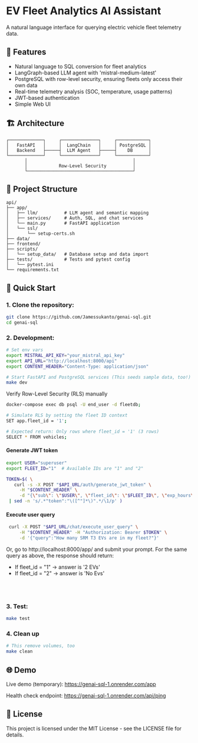 # EV Fleet Analytics AI Assistant

A natural language interface for querying electric vehicle fleet telemetry data. 

## 🌟 Features

- Natural language to SQL conversion for fleet analytics
- LangGraph-based LLM agent with 'mistral-medium-latest'
- PostgreSQL with row-level security, ensuring fleets only access their own data
- Real-time telemetry analysis (SOC, temperature, usage patterns)
- JWT-based authentication
- Simple Web UI

## 🏗 Architecture

```
┌─────────────┐     ┌──────────────┐     ┌────────────┐
│   FastAPI   │     │  LangChain   │     │ PostgreSQL │
│   Backend   ├─────┤  LLM Agent   ├─────┤    DB      │
└─────────────┘     └──────────────┘     └────────────┘
       │                                        │
       │            Row-Level Security          │
       └────────────────────────────────────────┘
```

## 📁 Project Structure

```
api/
├── app/
│   ├── llm/          # LLM agent and semantic mapping
│   ├── services/     # Auth, SQL, and chat services
│   └── main.py       # FastAPI application
│   └── ssl/
│       └── setup-certs.sh
├── data/         
├── frontend/         
├── scripts/         
│   └── setup_data/   # Database setup and data import
├── tests/            # Tests and pytest config
│   └── pytest.ini
└── requirements.txt
```



## 🚀 Quick Start

### 1. Clone the repository:
   ```bash
   git clone https://github.com/Jamessukanto/genai-sql.git
   cd genai-sql
   ```

### 2. Development:

   ```bash
   # Set env vars
   export MISTRAL_API_KEY="your_mistral_api_key"
   export API_URL="http://localhost:8000/api"
   export CONTENT_HEADER="Content-Type: application/json"

   # Start FastAPI and PostgreSQL services (This seeds sample data, too!)
   make dev
   ```

   Verify Row-Level Security (RLS) manually
   ```bash
   docker-compose exec db psql -U end_user -d fleetdb; 

   # Simulate RLS by setting the fleet ID context
   SET app.fleet_id = '1';

   # Expected return: Only rows where fleet_id = '1' (3 rows)
   SELECT * FROM vehicles;
   ```

   #### Generate JWT token 
   ```bash
   export USER="superuser"
   export FLEET_ID="1"  # Available IDs are "1" and "2"
   ```
   ```bash
   TOKEN=$( \
      curl -s -X POST "$API_URL/auth/generate_jwt_token" \
        -H "$CONTENT_HEADER" \
        -d "{\"sub\": \"$USER\", \"fleet_id\": \"$FLEET_ID\", \"exp_hours\": 1}" \
    | sed -n 's/.*"token":"\([^"]*\)".*/\1/p' )
   ```

   #### Execute user query
   ```bash
    curl -X POST "$API_URL/chat/execute_user_query" \
        -H "$CONTENT_HEADER" -H "Authorization: Bearer $TOKEN" \
        -d '{"query":"How many SRM T3 EVs are in my fleet?"}'
   ```

   Or, go to http://localhost:8000/app/ and submit your prompt. For the same query as above, the response should return:
   - If fleet_id = "1" → answer is '2 EVs'
   - If fleet_id = "2" → answer is 'No Evs'

   <br>
   <br>

### 3. Test:
   ```bash
   make test
   ```

### 4. Clean up
   ```bash
   # This remove volumes, too
   make clean
   ```

## 🌐 Demo

Live demo (temporary): https://genai-sql-1.onrender.com/app

Health check endpoint: https://genai-sql-1.onrender.com/api/ping

## 📜 License

This project is licensed under the MIT License - see the LICENSE file for details.
